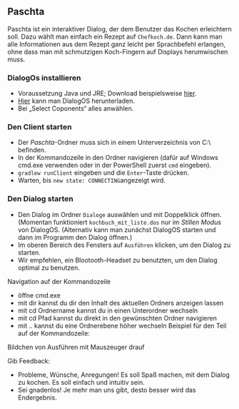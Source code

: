 ## Paschta

Paschta ist ein interaktiver Dialog, der dem Benutzer das Kochen erleichtern soll. Dazu wählt man einfach ein Rezept auf ```Chefkoch.de```. Dann kann man alle Informationen aus dem Rezept ganz leicht per Sprachbefehl erlangen, ohne dass man mit schmutzigen Koch-Fingern auf Displays herumwischen muss.

### DialogOs installieren
- Voraussetzung Java und JRE; Download beispielsweise <a href="https://www.oracle.com/technetwork/java/javase/downloads/jre8-downloads-2133155.html">hier</a>.
- <a href= "https://www.dialogos.app/de/index.html">Hier</a> kann man DialogOS herunterladen.
- Bei „Select Coponents“ alles anwählen.

### Den Client starten
- Der _Paschta_-Ordner muss sich in einem Unterverzeichnis von C:\ befinden.
- In der Kommandozeile in den Ordner navigieren (dafür auf Windows cmd.exe verwenden oder in der PowerShell zuerst ```cmd``` eingeben).
- ```gradlew runClient``` eingeben und die ```Enter```-Taste drücken.
- Warten, bis ```new state: CONNECTING```angezeigt wird.

### Den Dialog starten
- Den Dialog im Ordner ```Dialoge``` auswählen und mit Doppelklick öffnen. (Momentan funktioniert ```kochbuch_mit_liste.dos``` nur im _Stillen Modus_ von DialogOS.
(Alternativ kann man zunächst DialogOS starten und dann im Programm den Dialog öffnen.)
- Im oberen Bereich des Fensters auf ```Ausführen``` klicken, um den Dialog zu starten.
- Wir empfehlen, ein Blootooth-Headset zu benutzten, um den Dialog optimal zu benutzen.

Navigation auf der Kommandozeile
-	öffne cmd.exe
-	mit dir kannst du dir den Inhalt des aktuellen Ordners anzeigen lassen
-	mit cd Ordnername kannst du in einen Unterordner wechseln
-	mit cd Pfad kannst du direkt in den gewünschten Ordner navigieren
-	mit .. kannst du eine Ordnerebene höher wechseln
Beispiel für den Teil auf der Kommandozeile:

Bildchen von Ausführen mit Mauszeuger drauf

Gib Feedback:
-	Probleme, Wünsche, Anregungen! Es soll Spaß machen, mit dem Dialog zu kochen. Es soll einfach und intuitiv sein.
-	Sei gnadenlos! Je mehr man uns gibt, desto besser wird das Endergebnis.
